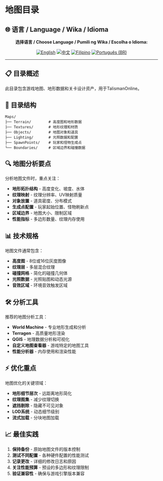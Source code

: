# 地图目录

## 🌐 语言 / Language / Wika / Idioma

<div align="center">

**选择语言 / Choose Language / Pumili ng Wika / Escolha o Idioma:**

[![English](https://img.shields.io/badge/English-EN-blue?style=flat-square)](../README.md)
[![中文](https://img.shields.io/badge/中文-CN-red?style=flat-square)](README_CN.md)
[![Filipino](https://img.shields.io/badge/Filipino-PH-green?style=flat-square)](README_PH.md)
[![Português (BR)](https://img.shields.io/badge/Português%20(BR)-BR-yellow?style=flat-square)](README_PT_BR.md)

</div>

---

## 📋 目录概述
此目录包含游戏地图、地形数据和关卡设计资产，用于TalismanOnline。

## 📁 目录结构
```
Maps/
├── Terrain/        # 高度图和地形数据
├── Textures/       # 地形纹理和材质
├── Objects/        # 地图对象和道具
├── Lighting/       # 光照数据和配置
├── SpawnPoints/    # 玩家和怪物生成点
└── Boundaries/     # 区域边界和碰撞数据
```

## 🔍 地图分析要点
分析地图文件时，重点关注：
- **地形拓扑结构** - 高度变化、坡度、水体
- **纹理映射** - 纹理分辨率、UV映射质量
- **对象放置** - 道具密度、分布模式
- **生成点配置** - 玩家起始位置、怪物刷新点
- **区域边界** - 地图大小、限制区域
- **性能指标** - 多边形数量、纹理内存使用

## 📊 技术规格
地图文件通常包含：
- **高度图** - 8位或16位灰度图像
- **纹理层** - 多层混合纹理
- **碰撞网格** - 简化的碰撞几何体
- **光照数据** - 光照贴图和动态光源
- **音效区域** - 环境音效触发区域

## 🛠️ 分析工具
推荐的地图分析工具：
- **World Machine** - 专业地形生成和分析
- **Terragen** - 高质量地形渲染
- **QGIS** - 地理数据分析和可视化
- **自定义地图查看器** - 游戏特定的地图工具
- **性能分析器** - 内存使用和渲染性能

## ⚡ 优化重点
地图优化的关键领域：
- **地形细节层次** - 远距离地形简化
- **纹理图集** - 减少纹理切换
- **遮挡剔除** - 隐藏不可见对象
- **LOD系统** - 动态细节级别
- **流式加载** - 分块地图加载

## 📈 最佳实践
1. **保持备份** - 原始地图文件的版本控制
2. **测试不同配置** - 各种硬件配置的性能测试
3. **记录更改** - 详细的修改日志和原因
4. **关注性能预算** - 预设的多边形和纹理限制
5. **验证兼容性** - 确保与游戏引擎版本兼容